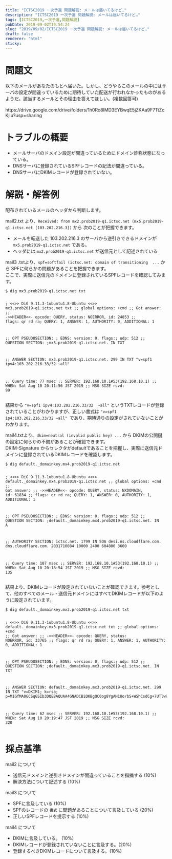 ```yaml
---
title: "ICTSC2019 一次予選 問題解説: メールは届いてるけど…"
description: "ICTSC2019 一次予選 問題解説: メールは届いてるけど…"
tags: [ICTSC2019,一次予選,問題解説]
pubDate: 2019-09-02T19:54:24
slug: "2019/09/02/ICTSC2019 一次予選 問題解説: メールは届いてるけど…"
draft: false
renderer: "html"
sticky: 
---
```



<h1>問題文</h1>



<p> 以下のメールがあなたのもとへ届いた。しかし、どうやらこのメールの中にはサーバの設定が間違っているために期待していた配送が行われなかったものがあるようだ。該当するメールとその理由を答えてほしい。(複数回答可) <br><br>https://drive.google.com/drive/folders/1h0Ro8lMD3EYBwqE5jZKAa9F7TtZcKjlu?usp=sharing</p>



<p> </p>



<h1>トラブルの概要</h1>



<ul><li>メールサーバのドメイン設定が間違っているためにドメイン詐称状態になっている。</li><li>DNSサーバに登録されているSPFレコードの記法が間違っている。</li><li>DNSサーバにDKIMレコードが登録されていない。</li></ul>



<h1> 解説・解答例 </h1>



<p>配布されているメールのヘッダから判断します。</p>



<p>mail2.txt より、<code>Received: from mx2.prob2019-q1.ictsc.net (mx5.prob2019-q1.ictsc.net [103.202.216.3])</code> から 次のことが把握できます。</p>



<ul><li>メールを転送した  103.202.216.3 のサーバから逆引きできるドメインが <code>mx5.prob2019-q1.ictsc.net</code> である。 </li><li>ヘッダには <code>mx2.prob2019-q1.ictsc.net</code> が送信元として記述されている</li></ul>



<p> mail3 .txtより、<code>spf=softfail (ictsc.net: domain of transitioning  ...</code> から SPFに何らかの問題があることを把握できます。<br>ここで、実際に送信元のドメインに登録されているSPFレコードを確認してみます。</p>


<div class="wp-block-syntaxhighlighter-code "><pre class="brush: plain; title: ; title: ; notranslate" title=""><code>$ dig mx3.prob2019-q1.ictsc.net txt

; &lt;&lt;&gt;&gt; DiG 9.11.3-1ubuntu1.8-Ubuntu &lt;&lt;&gt;&gt; mx3.prob2019-q1.ictsc.net txt
;; global options: +cmd
;; Got answer:
;; -&gt;&gt;HEADER&lt;&lt;- opcode: QUERY, status: NOERROR, id: 24853
;; flags: qr rd ra; QUERY: 1, ANSWER: 1, AUTHORITY: 0, ADDITIONAL: 1

;; OPT PSEUDOSECTION:
; EDNS: version: 0, flags:; udp: 512
;; QUESTION SECTION:
;mx3.prob2019-q1.ictsc.net.     IN      TXT

;; ANSWER SECTION:
mx3.prob2019-q1.ictsc.net. 299  IN      TXT     &quot;v=spf1 ipv4:103.202.216.33/32  ~all&quot;

;; Query time: 77 msec
;; SERVER: 192.168.10.1#53(192.168.10.1)
;; WHEN: Sat Aug 10 20:11:56 JST 2019
;; MSG SIZE  rcvd: 99</code></pre></div>


<p>結果から <code>"v=spf1 ipv4:103.202.216.33/32  ~all"</code> というTXTレコードが登録されていることがわかりますが、正しい書式は <code>"v=spf1 ip4:103.202.216.33/32 ~all" </code>であり、期待通りの設定がされていないことがわかります。</p>



<p>mail4.txtより、<code>dkim=neutral (invalid public key) ...</code> から DKIMの公開鍵の設定に何らかの不備があることが確認できます。<br>DKIM-Signature からセレクタがdefaultであることを把握し、実際に送信元ドメインに登録されているDKIMレコードを確認します。</p>


<div class="wp-block-syntaxhighlighter-code "><pre class="brush: plain; title: ; title: ; notranslate" title=""><code>$ dig default._domainkey.mx4.prob2019-q1.ictsc.net

; &lt;&lt;&gt;&gt; DiG 9.11.3-1ubuntu1.8-Ubuntu &lt;&lt;&gt;&gt; default._domainkey.mx4.prob2019-q1.ictsc.net
;; global options: +cmd
;; Got answer:
;; -&gt;&gt;HEADER&lt;&lt;- opcode: QUERY, status: NXDOMAIN, id: 61834
;; flags: qr rd ra; QUERY: 1, ANSWER: 0, AUTHORITY: 1, ADDITIONAL: 1

;; OPT PSEUDOSECTION:
; EDNS: version: 0, flags:; udp: 512
;; QUESTION SECTION:
;default._domainkey.mx4.prob2019-q1.ictsc.net. IN A

;; AUTHORITY SECTION:
ictsc.net.              1799    IN      SOA     desi.ns.cloudflare.com. dns.cloudflare.com. 2031710084 10000 2400 604800 3600

;; Query time: 107 msec
;; SERVER: 192.168.10.1#53(192.168.10.1)
;; WHEN: Sat Aug 10 20:18:54 JST 2019
;; MSG SIZE  rcvd: 135</code></pre></div>


<p>結果より、DKIMレコードが設定されていないことが確認できます。参考として、他のすべてのメール・送信元ドメインにはすべてDKIMレコードが以下のように設定されています。</p>


<div class="wp-block-syntaxhighlighter-code "><pre class="brush: plain; title: ; title: ; notranslate" title=""><code>$ dig default._domainkey.mx3.prob2019-q1.ictsc.net txt

; &lt;&lt;&gt;&gt; DiG 9.11.3-1ubuntu1.8-Ubuntu &lt;&lt;&gt;&gt; default._domainkey.mx3.prob2019-q1.ictsc.net txt
;; global options: +cmd
;; Got answer:
;; -&gt;&gt;HEADER&lt;&lt;- opcode: QUERY, status: NOERROR, id: 33765
;; flags: qr rd ra; QUERY: 1, ANSWER: 1, AUTHORITY: 0, ADDITIONAL: 1

;; OPT PSEUDOSECTION:
; EDNS: version: 0, flags:; udp: 512
;; QUESTION SECTION:
;default._domainkey.mx3.prob2019-q1.ictsc.net. IN TXT

;; ANSWER SECTION:
default._domainkey.mx3.prob2019-q1.ictsc.net. 299 IN TXT &quot;v=DKIM1; k=rsa; p=MIGfMA0GCSqGSIb3DQEBAQUAA4GNADCBiQKBgQC0og8YgAH1Uo/bS+WShCsdCg+7UTlw9GvvfxVcLdBAzlU0cjZqmGRj6FqoI0yWafcVN3L7G78zXqL0zGllFmBP19IJjGryFRmVKvjTofK6bSs0o4bfZvNowy9UAAQcuwLNgNdAw2QNsMe4RfbQhhdbAaTTMwrwV0YqCx0hIsMG6QIDAQAB&quot;

;; Query time: 62 msec
;; SERVER: 192.168.10.1#53(192.168.10.1)
;; WHEN: Sat Aug 10 20:19:47 JST 2019
;; MSG SIZE  rcvd: 320</code></pre></div>


<h1> 採点基準</h1>



<p>mail2 について</p>



<ul><li>送信元ドメインと逆引きドメインが間違っていることを指摘する (10%)</li><li>解決方法について記述する (10%) </li></ul>



<p>mail3 について</p>



<ul><li>SPFに言及している (10%)</li><li>SPFのレコードの <code>書式</code>  に問題があることについて言及している (20%) </li><li>正しいSPFレコードを提示する (10%) </li></ul>



<p>mail4 について</p>



<ul><li>DKIMに言及している。 (10%) </li><li>DKIMレコードが登録されていないことに言及する。(20%)</li><li>登録するべきDKIMレコードについて言及する。(10%)</li></ul>
